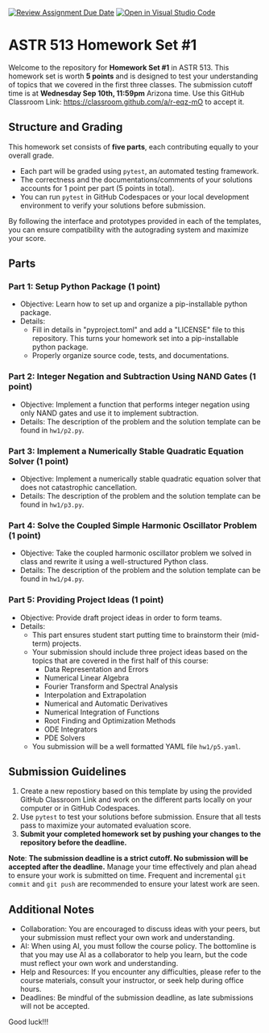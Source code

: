 [![Review Assignment Due Date](https://classroom.github.com/assets/deadline-readme-button-22041afd0340ce965d47ae6ef1cefeee28c7c493a6346c4f15d667ab976d596c.svg)](https://classroom.github.com/a/r-eqz-mO)
[![Open in Visual Studio Code](https://classroom.github.com/assets/open-in-vscode-2e0aaae1b6195c2367325f4f02e2d04e9abb55f0b24a779b69b11b9e10269abc.svg)](https://classroom.github.com/online_ide?assignment_repo_id=20285292&assignment_repo_type=AssignmentRepo)
# ASTR 513 Homework Set #1

Welcome to the repository for **Homework Set #1** in ASTR 513.
This homework set is worth **5 points** and is designed to test your
understanding of topics that we covered in the first three classes.
The submission cutoff time is at **Wednesday Sep 10th, 11:59pm**
Arizona time.
Use this GitHub Classroom Link:
https://classroom.github.com/a/r-eqz-mO
to accept it.


## Structure and Grading

This homework set consists of **five parts**, each contributing
equally to your overall grade.

* Each part will be graded using `pytest`, an automated testing
  framework.
* The correctness and the documentations/comments of your solutions
  accounts for 1 point per part (5 points in total).
* You can run `pytest` in GitHub Codespaces or your local development
  environment to verify your solutions before submission.

By following the interface and prototypes provided in each of the
templates, you can ensure compatibility with the autograding system
and maximize your score.


## Parts

### Part 1: Setup Python Package (1 point)

* Objective:
  Learn how to set up and organize a pip-installable python package.
* Details:
  * Fill in details in "pyproject.toml" and add a "LICENSE" file to
    this repository.
    This turns your homework set into a pip-installable python
    package.
  * Properly organize source code, tests, and documentations.

### Part 2: Integer Negation and Subtraction Using NAND Gates (1 point)

* Objective:
  Implement a function that performs integer negation using only NAND
  gates and use it to implement subtraction.
* Details:
  The description of the problem and the solution template can be
  found in `hw1/p2.py`.

### Part 3: Implement a Numerically Stable Quadratic Equation Solver (1 point)

* Objective:
  Implement a numerically stable quadratic equation solver that does
  not catastrophic cancellation.
* Details:
  The description of the problem and the solution template can be
  found in `hw1/p3.py`.

### Part 4: Solve the Coupled Simple Harmonic Oscillator Problem (1 point)

* Objective:
  Take the coupled harmonic oscillator problem we solved in class
  and rewrite it using a well-structured Python class.
* Details:
  The description of the problem and the solution template can be
  found in `hw1/p4.py`.

### Part 5: Providing Project Ideas (1 point)

* Objective:
  Provide draft project ideas in order to form teams.
* Details:
  * This part ensures student start putting time to brainstorm their
    (mid-term) projects.
  * Your submission should include three project ideas based on the
    topics that are covered in the first half of this course:
    * Data Representation and Errors
    * Numerical Linear Algebra
    * Fourier Transform and Spectral Analysis
    * Interpolation and Extrapolation
    * Numerical and Automatic Derivatives
    * Numerical Integration of Functions
    * Root Finding and Optimization Methods
    * ODE Integrators
    * PDE Solvers
  * You submission will be a well formatted YAML file `hw1/p5.yaml`.

## Submission Guidelines

1. Create a new repostiory based on this template by using the
   provided GitHub Classroom Link and work on the different parts
   locally on your computer or in GitHub Codespaces.
2. Use `pytest` to test your solutions before submission.
   Ensure that all tests pass to maximize your automated evaluation
   score.
3. **Submit your completed homework set by pushing your changes to the
   repository before the deadline.**

**Note**:
**The submission deadline is a strict cutoff.
No submission will be accepted after the deadline.**
Manage your time effectively and plan ahead to ensure your work is
submitted on time.
Frequent and incremental `git commit` and `git push` are recommended
to ensure your latest work are seen.


## Additional Notes

* Collaboration:
  You are encouraged to discuss ideas with your peers, but your
  submission must reflect your own work and understanding.
* AI:
  When using AI, you must follow the course policy.
  The bottomline is that you may use AI as a collaborator to help you
  learn, but the code must reflect your own work and understanding.
* Help and Resources:
  If you encounter any difficulties, please refer to the course
  materials, consult your instructor, or seek help during office
  hours.
* Deadlines:
  Be mindful of the submission deadline, as late submissions will not
  be accepted.

Good luck!!!
